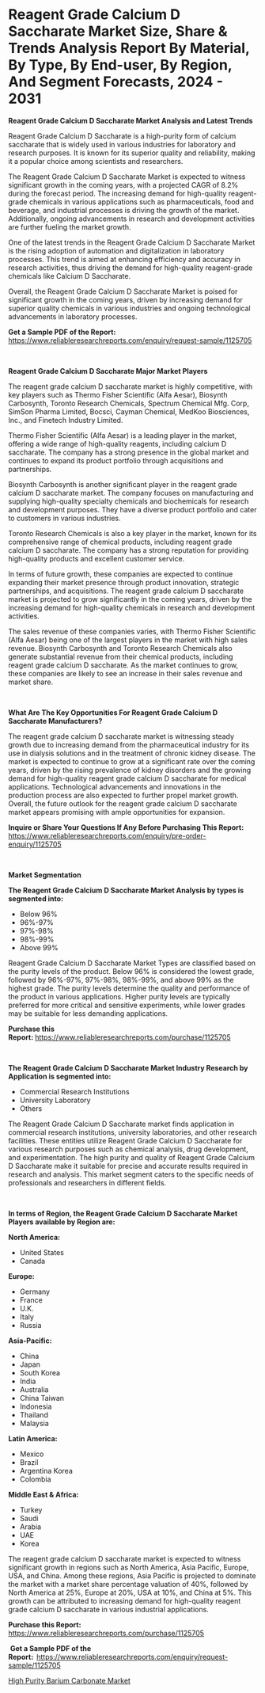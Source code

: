 <p><h1>Reagent Grade Calcium D Saccharate Market Size, Share & Trends Analysis Report By Material, By Type, By End-user, By Region, And Segment Forecasts, 2024 - 2031</h1></p><p><strong>Reagent Grade Calcium D Saccharate Market Analysis and Latest Trends</strong></p>
<p><p>Reagent Grade Calcium D Saccharate is a high-purity form of calcium saccharate that is widely used in various industries for laboratory and research purposes. It is known for its superior quality and reliability, making it a popular choice among scientists and researchers.</p><p>The Reagent Grade Calcium D Saccharate Market is expected to witness significant growth in the coming years, with a projected CAGR of 8.2% during the forecast period. The increasing demand for high-quality reagent-grade chemicals in various applications such as pharmaceuticals, food and beverage, and industrial processes is driving the growth of the market. Additionally, ongoing advancements in research and development activities are further fueling the market growth.</p><p>One of the latest trends in the Reagent Grade Calcium D Saccharate Market is the rising adoption of automation and digitalization in laboratory processes. This trend is aimed at enhancing efficiency and accuracy in research activities, thus driving the demand for high-quality reagent-grade chemicals like Calcium D Saccharate.</p><p>Overall, the Reagent Grade Calcium D Saccharate Market is poised for significant growth in the coming years, driven by increasing demand for superior quality chemicals in various industries and ongoing technological advancements in laboratory processes.</p></p>
<p><strong>Get a Sample PDF of the Report:&nbsp;</strong> <a href="https://www.reliableresearchreports.com/enquiry/request-sample/1125705">https://www.reliableresearchreports.com/enquiry/request-sample/1125705</a></p>
<p>&nbsp;</p>
<p><strong>Reagent Grade Calcium D Saccharate Major Market Players</strong></p>
<p><p>The reagent grade calcium D saccharate market is highly competitive, with key players such as Thermo Fisher Scientific (Alfa Aesar), Biosynth Carbosynth, Toronto Research Chemicals, Spectrum Chemical Mfg. Corp, SimSon Pharma Limited, Bocsci, Cayman Chemical, MedKoo Biosciences, Inc., and Finetech Industry Limited.</p><p>Thermo Fisher Scientific (Alfa Aesar) is a leading player in the market, offering a wide range of high-quality reagents, including calcium D saccharate. The company has a strong presence in the global market and continues to expand its product portfolio through acquisitions and partnerships.</p><p>Biosynth Carbosynth is another significant player in the reagent grade calcium D saccharate market. The company focuses on manufacturing and supplying high-quality specialty chemicals and biochemicals for research and development purposes. They have a diverse product portfolio and cater to customers in various industries.</p><p>Toronto Research Chemicals is also a key player in the market, known for its comprehensive range of chemical products, including reagent grade calcium D saccharate. The company has a strong reputation for providing high-quality products and excellent customer service.</p><p>In terms of future growth, these companies are expected to continue expanding their market presence through product innovation, strategic partnerships, and acquisitions. The reagent grade calcium D saccharate market is projected to grow significantly in the coming years, driven by the increasing demand for high-quality chemicals in research and development activities.</p><p>The sales revenue of these companies varies, with Thermo Fisher Scientific (Alfa Aesar) being one of the largest players in the market with high sales revenue. Biosynth Carbosynth and Toronto Research Chemicals also generate substantial revenue from their chemical products, including reagent grade calcium D saccharate. As the market continues to grow, these companies are likely to see an increase in their sales revenue and market share.</p></p>
<p>&nbsp;</p>
<p><strong>What Are The Key Opportunities For Reagent Grade Calcium D Saccharate Manufacturers?</strong></p>
<p><p>The reagent grade calcium D saccharate market is witnessing steady growth due to increasing demand from the pharmaceutical industry for its use in dialysis solutions and in the treatment of chronic kidney disease. The market is expected to continue to grow at a significant rate over the coming years, driven by the rising prevalence of kidney disorders and the growing demand for high-quality reagent grade calcium D saccharate for medical applications. Technological advancements and innovations in the production process are also expected to further propel market growth. Overall, the future outlook for the reagent grade calcium D saccharate market appears promising with ample opportunities for expansion.</p></p>
<p><strong>Inquire or Share Your Questions If Any Before Purchasing This Report:</strong> <a href="https://www.reliableresearchreports.com/enquiry/pre-order-enquiry/1125705">https://www.reliableresearchreports.com/enquiry/pre-order-enquiry/1125705</a></p>
<p>&nbsp;</p>
<p><strong>Market Segmentation</strong></p>
<p><strong>The Reagent Grade Calcium D Saccharate Market Analysis by types is segmented into:</strong></p>
<p><ul><li>Below 96%</li><li>96%-97%</li><li>97%-98%</li><li>98%-99%</li><li>Above 99%</li></ul></p>
<p><p>Reagent Grade Calcium D Saccharate Market Types are classified based on the purity levels of the product. Below 96% is considered the lowest grade, followed by 96%-97%, 97%-98%, 98%-99%, and above 99% as the highest grade. The purity levels determine the quality and performance of the product in various applications. Higher purity levels are typically preferred for more critical and sensitive experiments, while lower grades may be suitable for less demanding applications.</p></p>
<p><strong>Purchase this Report:&nbsp;</strong><a href="https://www.reliableresearchreports.com/purchase/1125705">https://www.reliableresearchreports.com/purchase/1125705</a></p>
<p>&nbsp;</p>
<p><strong>The Reagent Grade Calcium D Saccharate Market Industry Research by Application is segmented into:</strong></p>
<p><ul><li>Commercial Research Institutions</li><li>University Laboratory</li><li>Others</li></ul></p>
<p><p>The Reagent Grade Calcium D Saccharate market finds application in commercial research institutions, university laboratories, and other research facilities. These entities utilize Reagent Grade Calcium D Saccharate for various research purposes such as chemical analysis, drug development, and experimentation. The high purity and quality of Reagent Grade Calcium D Saccharate make it suitable for precise and accurate results required in research and analysis. This market segment caters to the specific needs of professionals and researchers in different fields.</p></p>
<p>&nbsp;</p>
<p><strong>In terms of Region, the Reagent Grade Calcium D Saccharate Market Players available by Region are:</strong></p>
<p>
    <p> <strong> North America: </strong>
        <ul>
            <li>United States</li>
            <li>Canada</li>
        </ul>
        </p> 
    <p> <strong> Europe: </strong>
        <ul>
            <li>Germany</li>
            <li>France</li>
            <li>U.K.</li>
            <li>Italy</li>
            <li>Russia</li>
        </ul>
        </p> 
    <p> <strong> Asia-Pacific: </strong>
        <ul>
            <li>China</li>
            <li>Japan</li>
            <li>South Korea</li>
            <li>India</li>
            <li>Australia</li>
            <li>China Taiwan</li>
            <li>Indonesia</li>
            <li>Thailand</li>
            <li>Malaysia</li>
        </ul>
        </p> 
    <p> <strong> Latin America: </strong>
        <ul>
            <li>Mexico</li>
            <li>Brazil</li>
            <li>Argentina Korea</li>
            <li>Colombia</li>
        </ul>
        </p> 
    <p> <strong> Middle East & Africa: </strong>
        <ul>
            <li>Turkey</li>
            <li>Saudi</li>
            <li>Arabia</li>
            <li>UAE</li>
            <li>Korea</li>
        </ul>
    </p>
    </p>
<p><p>The reagent grade calcium D saccharate market is expected to witness significant growth in regions such as North America, Asia Pacific, Europe, USA, and China. Among these regions, Asia Pacific is projected to dominate the market with a market share percentage valuation of 40%, followed by North America at 25%, Europe at 20%, USA at 10%, and China at 5%. This growth can be attributed to increasing demand for high-quality reagent grade calcium D saccharate in various industrial applications.</p></p>
<p><strong>Purchase this Report: </strong><a href="https://www.reliableresearchreports.com/purchase/1125705">https://www.reliableresearchreports.com/purchase/1125705</a></p>
<p>&nbsp;<strong>Get a Sample PDF of the Report:&nbsp;&nbsp;</strong><a href="https://www.reliableresearchreports.com/enquiry/request-sample/1125705">https://www.reliableresearchreports.com/enquiry/request-sample/1125705</a></p>
<p><strong></strong></p>
<p><p><a href="https://changeable-paste-463.notion.site/High-Purity-Barium-Carbonate-Market-Size-Evaluating-its-Market-Trends-Growth-and-Projections-2024-70b7bc0eabde4051bf542aa8c7777a33">High Purity Barium Carbonate Market</a></p></p>